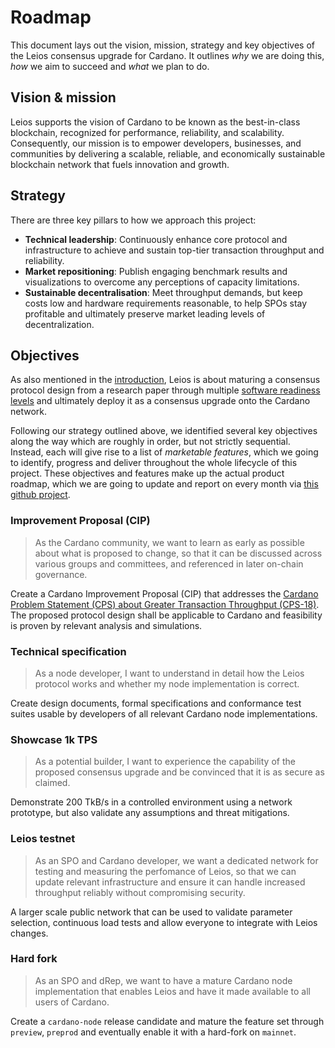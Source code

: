 # Roadmap

This document lays out the vision, mission, strategy and key objectives of the
Leios consensus upgrade for Cardano. It outlines _why_ we are doing this, _how_
we aim to succeed and _what_ we plan to do.

## Vision & mission

Leios supports the vision of Cardano to be known as the best-in-class
blockchain, recognized for performance, reliability, and scalability.
Consequently, our mission is to empower developers, businesses, and communities
by delivering a scalable, reliable, and economically sustainable blockchain
network that fuels innovation and growth.

## Strategy

There are three key pillars to how we approach this project:

- **Technical leadership**: Continuously enhance core protocol and
  infrastructure to achieve and sustain top-tier transaction throughput and
  reliability.
- **Market repositioning**: Publish engaging benchmark results and
  visualizations to overcome any perceptions of capacity limitations.
- **Sustainable decentralisation**: Meet throughput demands, but keep costs low
  and hardware requirements reasonable, to help SPOs stay profitable and
  ultimately preserve market leading levels of decentralization.

<!-- TODO: provide more detail and incorporate more/other principles

- Validate early (as this is novel work)
- Continously deliver (value to the community)
- Transparency to ensure acceptance (decentralized governance)

-->

<!-- TODO KPIs
Several key performance indicators (KPI) will help us guide our design and
measure progress along the way:

### Performance

- **Data throughput**: The amount of transactions the system can process measured by transaction bytes per second (TxB/s) added to the ledger.
- **Script throughput**: Amount of computation that can be done on transactions measured by possible script execution units.
- **Inclusion latency**:: The time it takes for a transaction to reach the ledger in times of high and low demand.

### Efficiency
### Security
### Decentralization
### Adoption
### Sustainability
### Future-proofing
-->

## Objectives

As also mentioned in the [introduction](./overview.md), Leios is about maturing
a consensus protocol design from a research paper through multiple [software
readiness
levels](https://committees.docs.intersectmbo.org/intersect-technical-steering-committee/technical-roadmap/project-cards-explained/software-readiness-level)
and ultimately deploy it as a consensus upgrade onto the Cardano network.

Following our strategy outlined above, we identified several key objectives
along the way which are roughly in order, but not strictly sequential. Instead,
each will give rise to a list of _marketable features_, which we going to
identify, progress and deliver throughout the whole lifecycle of this project.
These objectives and features make up the actual product roadmap, which we are
going to update and report on every month via [this github
project](https://github.com/orgs/input-output-hk/projects/167).

<!-- TODO: go into more detail on why each objective is important and also what's in scope -->

### Improvement Proposal (CIP)

> As the Cardano community, we want to learn as early as possible about what is proposed to change, so that it can be discussed across various groups and committees, and referenced in later on-chain governance.

Create a Cardano Improvement Proposal (CIP) that addresses the [Cardano Problem Statement (CPS) about Greater Transaction Throughput (CPS-18)](https://github.com/cardano-scaling/CIPs/blob/master/CPS-0018/README.md). The proposed protocol design shall be applicable to Cardano and feasibility is proven by relevant analysis and simulations.

### Technical specification

> As a node developer, I want to understand in detail how the Leios protocol works and whether my node implementation is correct.

Create design documents, formal specifications and conformance test suites usable by developers of all relevant Cardano node implementations.

### Showcase 1k TPS

> As a potential builder, I want to experience the capability of the proposed consensus upgrade and be convinced that it is as secure as claimed.

Demonstrate 200 TkB/s in a controlled environment using a network prototype, but also validate any assumptions and threat mitigations.

### Leios testnet

> As an SPO and Cardano developer, we want a dedicated network for testing and measuring the perfomance of Leios, so that we can update relevant infrastructure and ensure it can handle increased throughput reliably without compromising security.

A larger scale public network that can be used to validate parameter selection, continuous load tests and allow everyone to integrate with Leios changes.

### Hard fork

> As an SPO and dRep, we want to have a mature Cardano node implementation that enables Leios and have it made available to all users of Cardano.

Create a `cardano-node` release candidate and mature the feature set through `preview`, `preprod` and eventually enable it with a hard-fork on `mainnet`.
